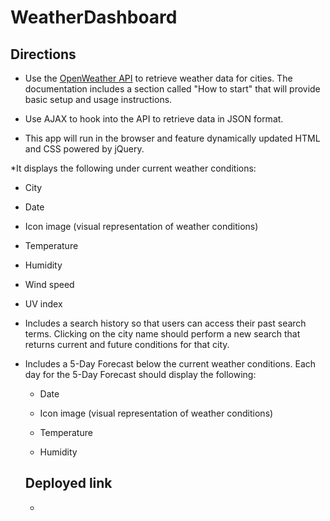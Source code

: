 # WeatherDashboard

## Directions
* Use the [OpenWeather API](https://openweathermap.org/api) to retrieve weather data for cities. The documentation includes a section called "How to start" that will provide basic setup and usage instructions.

* Use AJAX to hook into the API to retrieve data in JSON format.

* This app will run in the browser and feature dynamically updated HTML and CSS powered by jQuery.

*It displays the following under current weather conditions:

  * City

  * Date

  * Icon image (visual representation of weather conditions)

  * Temperature

  * Humidity

  * Wind speed

  * UV index

* Includes a search history so that users can access their past search terms. Clicking on the city name should perform a new search that returns current and future conditions for that city. 

* Includes a 5-Day Forecast below the current weather conditions. Each day for the 5-Day Forecast should display the following:

  * Date

  * Icon image (visual representation of weather conditions)

  * Temperature

  * Humidity
  
  ## Deployed link
  *
